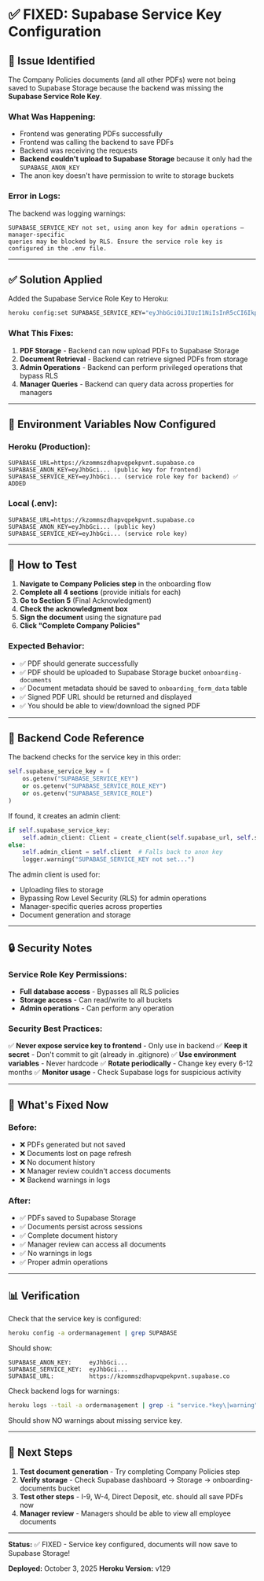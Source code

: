 # ✅ FIXED: Supabase Service Key Configuration

## 🐛 Issue Identified

The Company Policies documents (and all other PDFs) were not being saved to Supabase Storage because the backend was missing the **Supabase Service Role Key**.

### What Was Happening:
- Frontend was generating PDFs successfully
- Frontend was calling the backend to save PDFs
- Backend was receiving the requests
- **Backend couldn't upload to Supabase Storage** because it only had the `SUPABASE_ANON_KEY`
- The anon key doesn't have permission to write to storage buckets

### Error in Logs:
The backend was logging warnings:
```
SUPABASE_SERVICE_KEY not set, using anon key for admin operations — manager-specific 
queries may be blocked by RLS. Ensure the service role key is configured in the .env file.
```

---

## ✅ Solution Applied

Added the Supabase Service Role Key to Heroku:

```bash
heroku config:set SUPABASE_SERVICE_KEY="eyJhbGciOiJIUzI1NiIsInR5cCI6IkpXVCJ9..." -a ordermanagement
```

### What This Fixes:
1. **PDF Storage** - Backend can now upload PDFs to Supabase Storage
2. **Document Retrieval** - Backend can retrieve signed PDFs from storage
3. **Admin Operations** - Backend can perform privileged operations that bypass RLS
4. **Manager Queries** - Backend can query data across properties for managers

---

## 🔑 Environment Variables Now Configured

### Heroku (Production):
```
SUPABASE_URL=https://kzommszdhapvqpekpvnt.supabase.co
SUPABASE_ANON_KEY=eyJhbGci... (public key for frontend)
SUPABASE_SERVICE_KEY=eyJhbGci... (service role key for backend) ✅ ADDED
```

### Local (.env):
```
SUPABASE_URL=https://kzommszdhapvqpekpvnt.supabase.co
SUPABASE_ANON_KEY=eyJhbGci... (public key)
SUPABASE_SERVICE_KEY=eyJhbGci... (service role key)
```

---

## 🧪 How to Test

1. **Navigate to Company Policies step** in the onboarding flow
2. **Complete all 4 sections** (provide initials for each)
3. **Go to Section 5** (Final Acknowledgment)
4. **Check the acknowledgment box**
5. **Sign the document** using the signature pad
6. **Click "Complete Company Policies"**

### Expected Behavior:
- ✅ PDF should generate successfully
- ✅ PDF should be uploaded to Supabase Storage bucket `onboarding-documents`
- ✅ Document metadata should be saved to `onboarding_form_data` table
- ✅ Signed PDF URL should be returned and displayed
- ✅ You should be able to view/download the signed PDF

---

## 📝 Backend Code Reference

The backend checks for the service key in this order:

```python
self.supabase_service_key = (
    os.getenv("SUPABASE_SERVICE_KEY")
    or os.getenv("SUPABASE_SERVICE_ROLE_KEY")
    or os.getenv("SUPABASE_SERVICE_ROLE")
)
```

If found, it creates an admin client:
```python
if self.supabase_service_key:
    self.admin_client: Client = create_client(self.supabase_url, self.supabase_service_key)
else:
    self.admin_client = self.client  # Falls back to anon key
    logger.warning("SUPABASE_SERVICE_KEY not set...")
```

The admin client is used for:
- Uploading files to storage
- Bypassing Row Level Security (RLS) for admin operations
- Manager-specific queries across properties
- Document generation and storage

---

## 🔒 Security Notes

### Service Role Key Permissions:
- **Full database access** - Bypasses all RLS policies
- **Storage access** - Can read/write to all buckets
- **Admin operations** - Can perform any operation

### Security Best Practices:
✅ **Never expose service key to frontend** - Only use in backend
✅ **Keep it secret** - Don't commit to git (already in .gitignore)
✅ **Use environment variables** - Never hardcode
✅ **Rotate periodically** - Change key every 6-12 months
✅ **Monitor usage** - Check Supabase logs for suspicious activity

---

## 🎯 What's Fixed Now

### Before:
- ❌ PDFs generated but not saved
- ❌ Documents lost on page refresh
- ❌ No document history
- ❌ Manager review couldn't access documents
- ❌ Backend warnings in logs

### After:
- ✅ PDFs saved to Supabase Storage
- ✅ Documents persist across sessions
- ✅ Complete document history
- ✅ Manager review can access all documents
- ✅ No warnings in logs
- ✅ Proper admin operations

---

## 📊 Verification

Check that the service key is configured:
```bash
heroku config -a ordermanagement | grep SUPABASE
```

Should show:
```
SUPABASE_ANON_KEY:     eyJhbGci...
SUPABASE_SERVICE_KEY:  eyJhbGci...
SUPABASE_URL:          https://kzommszdhapvqpekpvnt.supabase.co
```

Check backend logs for warnings:
```bash
heroku logs --tail -a ordermanagement | grep -i "service.*key\|warning"
```

Should show NO warnings about missing service key.

---

## 🚀 Next Steps

1. **Test document generation** - Try completing Company Policies step
2. **Verify storage** - Check Supabase dashboard → Storage → onboarding-documents bucket
3. **Test other steps** - I-9, W-4, Direct Deposit, etc. should all save PDFs now
4. **Manager review** - Managers should be able to view all employee documents

---

**Status:** ✅ FIXED - Service key configured, documents will now save to Supabase Storage!

**Deployed:** October 3, 2025
**Heroku Version:** v129

